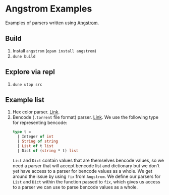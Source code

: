 # Angstrom Examples

Examples of parsers written using [Angstrom](https://github.com/inhabitedtype/angstrom).

## Build
1. Install `angstrom` (`opam install angstrom`)
2. `dune build`

## Explore via repl
1. `dune utop src`

## Example list

1. Hex color parser. [Link](https://github.com/anuragsoni/angstrom-examples/blob/master/src/colors.ml).
2. Bencode (`.torrent` file format) parser. [Link](https://github.com/anuragsoni/angstrom-examples/blob/master/src/bencode.ml).
   We use the following type for representing bencode:
    ```ocaml
    type t =
      | Integer of int
      | String of string
      | List of t list
      | Dict of (string * t) list
    ```
    `List` and `Dict` contain values that are themselves bencode values, so we need
    a parser that will accept bencode list and dictionary but we don't yet have access
    to a parser for bencode values as a whole. We get around the issue by using `fix` from
    `Angstrom`. We define our parsers for `List` and `Dict` within the function passed to `fix`,
    which gives us access to a parser we can use to parse bencode values as a whole.
